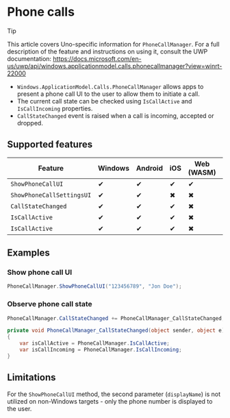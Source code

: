# Phone calls

> [!TIP]
> This article covers Uno-specific information for `PhoneCallManager`. For a full description of the feature and instructions on using it, consult the UWP documentation: https://docs.microsoft.com/en-us/uwp/api/windows.applicationmodel.calls.phonecallmanager?view=winrt-22000

 * `Windows.ApplicationModel.Calls.PhoneCallManager` allows apps to present a phone call UI to the user to allow them to initiate a call.
 * The current call state can be checked using `IsCallActive` and `IsCallIncoming` properties.
 * `CallStateChanged` event is raised when a call is incoming, accepted or dropped.

## Supported features

| Feature        |  Windows  | Android |  iOS  |  Web (WASM)  | macOS | Linux (Skia)  | Win 7 (Skia) | 
|---------------|-------|-------|-------|-------|-------|-------|-|
| `ShowPhoneCallUI`  | ✔ | ✔ | ✔ | ✔ | ✖ | ✖ | ✖ |
| `ShowPhoneCallSettingsUI`     | ✔ | ✔ | ✖ | ✖ | ✖ | ✖ | ✖ |
| `CallStateChanged`     | ✔ | ✔ | ✔ | ✖ | ✖ | ✖ | ✖ |
| `IsCallActive`     | ✔ | ✔ | ✔ | ✖ | ✖ | ✖ | ✖ |
| `IsCallActive`     | ✔ | ✔ | ✔ | ✖ | ✖ | ✖ | ✖ |

## Examples

### Show phone call UI

```csharp
PhoneCallManager.ShowPhoneCallUI("123456789", "Jon Doe");
```

### Observe phone call state

```csharp
PhoneCallManager.CallStateChanged += PhoneCallManager_CallStateChanged;

private void PhoneCallManager_CallStateChanged(object sender, object e)
{
    var isCallActive = PhoneCallManager.IsCallActive;
    var isCallIncoming = PhoneCallManager.IsCallIncoming;
}
```

## Limitations

For the `ShowPhoneCallUI` method, the second parameter (`displayName`) is not utilized on non-Windows targets - only the phone number is displayed to the user.